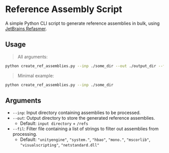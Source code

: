 # Reference Assembly Script

A simple Python CLI script to generate reference assemblies in bulk,
using [JetBrains Refasmer](https://github.com/JetBrains/Refasmer).

## Usage

> All arguments:

```bash
python create_ref_assemblies.py --inp ./some_dir --out ./output_dir --fil ./filter_file.txt
```

> Minimal example:

```bash
python create_ref_assemblies.py --inp ./some_dir
```

## Arguments

- `--inp`: Input directory containing assemblies to be processed.
- `--out`: Output directory to store the generated reference assemblies.
    - Default: `input directory` + `/refs`
- `--fil`: Filter file containing a list of strings to filter out assemblies from processing.
    - Default: `"unityengine"`, `"system."`, `"hbao"`, `"mono."`, `"mscorlib"`, `"visualscripting"`, `"netstandard.dll"`